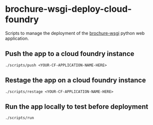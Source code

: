 # brochure-wsgi-deploy-cloud-foundry

Scripts to manage the deployment of the [brochure-wsgi](https://github.com/GreenLightSoftware/brochure-wsgi) python
web application.

## Push the app to a cloud foundry instance

`./scripts/push <YOUR-CF-APPLICATION-NAME-HERE>`


## Restage the app on a cloud foundry instance

`./scripts/restage <YOUR-CF-APPLICATION-NAME-HERE>`


## Run the app locally to test before deployment

`./scripts/run`
